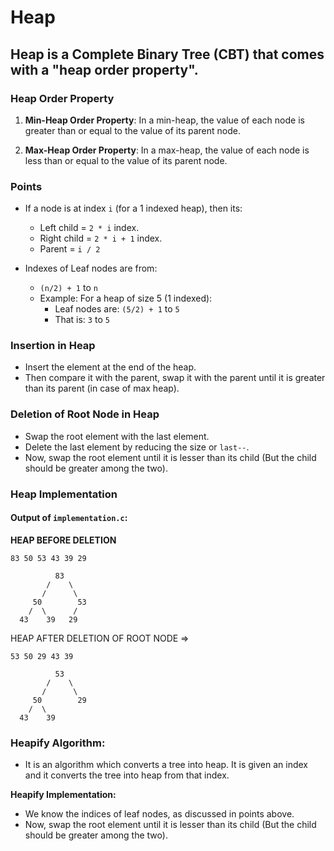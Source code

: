 # Heap

## Heap is a Complete Binary Tree (CBT) that comes with a "heap order property".

### Heap Order Property

1. **Min-Heap Order Property**: In a min-heap, the value of each node is greater than or equal to the value of its parent node.

2. **Max-Heap Order Property**: In a max-heap, the value of each node is less than or equal to the value of its parent node.

### Points

- If a node is at index `i` (for a 1 indexed heap), then its:
  - Left child = `2 * i` index.
  - Right child = `2 * i + 1` index.
  - Parent = `i / 2`

- Indexes of Leaf nodes are from:
  - `(n/2) + 1` to `n`
  - Example: For a heap of size 5 (1 indexed):
    - Leaf nodes are: `(5/2) + 1` to `5`
    - That is: `3` to `5`

### Insertion in Heap

- Insert the element at the end of the heap.
- Then compare it with the parent, swap it with the parent until it is greater than its parent (in case of max heap).

### Deletion of Root Node in Heap

- Swap the root element with the last element.
- Delete the last element by reducing the size or `last--`.
- Now, swap the root element until it is lesser than its child (But the child should be greater among the two).

### Heap Implementation

#### Output of `implementation.c`:

**HEAP BEFORE DELETION**

`83 50 53 43 39 29`

              83
            /    \
           /      \
         50        53
        /  \      / 
      43    39   29


HEAP AFTER DELETION OF ROOT NODE =>

`53 50 29 43 39`

              53
            /    \
           /      \
         50        29
        /  \      
      43    39


### Heapify Algorithm:

- It is an algorithm which converts a tree into heap. It is given an index and it converts the tree into heap from that index.

**Heapify Implementation:**
- We know the indices of leaf nodes, as discussed in points above.
- Now, swap the root element until it is lesser than its child (But the child should be greater among the two).